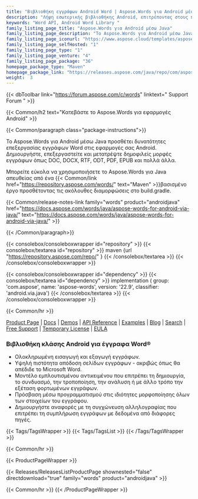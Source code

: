 ```yaml
---
title: "Βιβλιοθήκη εγγράφων Android Word | Aspose.Words για Android μέσω Java"
description: "Λήψη εσωτερικής βιβλιοθήκης Android, επιτρέποντας στους προγραμματιστές να εκτελούν εργασίες χειρισμού εγγράφων απευθείας εντός εφαρμογών Android. Το API επιτρέπει τη δημιουργία, το χειρισμό, τη μετατροπή και την απόδοση αρχείων Microsoft Word."
keywords: "Word API, Android Word Library "
family_listing_page_title: "Aspose.Words για Android μέσω Java"
family_listing_page_description: "Το Aspose.Words για Android μέσω Java είναι ένα API επεξεργασίας εγγράφων του Word που σας δίνει τη δυνατότητα να εκτελείτε μια μεγάλη γκάμα εργασιών επεξεργασίας εγγράφων απευθείας στις εφαρμογές σας Android. Το Aspose.Words για Android μέσω Java σάς επιτρέπει να δημιουργείτε, να τροποποιείτε, να μετατρέπετε και να αποδίδετε εύκολα έγγραφα του Microsoft Word."
family_listing_page_iconurl: "https://www.aspose.cloud/templates/aspose/App_Themes/V3/images/words/272x272/aspose_words-for-android.png"
family_listing_page_selfHosted: "1"
family_listing_page_type: "1"
family_listing_page_venture: "4"
family_listing_page_package: "36"
homepage_package_type: "Maven"
homepage_package_link: "https://releases.aspose.com/java/repo/com/aspose/aspose-words/"
weight:  3
---
```


{{< dbToolbar link="https://forum.aspose.com/c/words" linktext=" Support Forum " >}}

{{< Common/h2 text="Κατεβάστε το Aspose.Words για εφαρμογές Android"  >}}

{{< Common/paragraph class="package-instructions">}}

Το Aspose.Words για Android μέσω Java προσθέτει δυνατότητες επεξεργασίας εγγράφων Word στις εφαρμογές σας Android. Δημιουργήστε, επεξεργαστείτε και μετατρέψτε δημοφιλείς μορφές εγγράφων όπως DOC, DOCX, RTF, ODT, PDF, EPUB και πολλά άλλα.

Μπορείτε εύκολα να χρησιμοποιήσετε το Aspose.Words για Java απευθείας από ένα
{{< Common/link href="https://repository.aspose.com/words/" text="Maven"  >}}βασισμένο έργο προσθέτοντας τις ακόλουθες διαμορφώσεις στο build.gradle.

{{< Common/release-notes-link family="words" product="androidjava" href="https://docs.aspose.com/words/java/aspose-words-for-android-via-java/" text="https://docs.aspose.com/words/java/aspose-words-for-android-via-java/"  >}}

{{< /Common/paragraph>}}

{{< consolebox/consoleboxwrapper id="repository" >}}
   {{< consolebox/textarea id="repository" >}}
      maven {url "https://repository.aspose.com/repo/" }
   {{< /consolebox/textarea >}}
{{< /consolebox/consoleboxwrapper >}}

{{< consolebox/consoleboxwrapper id="dependency" >}}
   {{< consolebox/textarea id="dependency" >}}
      implementation (
         group: 'com.aspose',
         name: 'aspose-words',
         version: '22.9',
         classifier: 'android.via.java')
   {{< /consolebox/textarea >}}
{{< /consolebox/consoleboxwrapper >}}

{{< Common/hr >}}

[Product Page](https://products.aspose.com/words/android-java/) | [Docs](https://docs.aspose.com/words/androidjava/) | [Demos](https://products.aspose.app/words/family) | [API Reference](https://reference.aspose.com/words/java) | [Examples](https://github.com/aspose-words/Aspose.Words-for-Java) | [Blog](https://blog.aspose.com/category/words/) | [Search](https://search.aspose.com/) | [Free Support](https://forum.aspose.com/c/words/8) | [Temporary License](https://purchase.aspose.com/temporary-license) | [EULA](https://about.aspose.com/legal/eula/)

### Βιβλιοθήκη κλάσης Android για έγγραφα Word®

- Ολοκληρωμένη εισαγωγή και εξαγωγή εγγράφων.
- Υψηλή πιστότητα απόδοση σελίδων εγγράφων - ακριβώς όπως θα απέδιδε το Microsoft Word.
- Μοντέλο εμπλουτισμένου αντικειμένου που επιτρέπει τη δημιουργία, το συνδυασμό, την τροποποίηση, την ανάλυση ή με άλλο τρόπο την εξέταση φορτωμένων εγγράφων.
- Πρόσβαση μέσω προγραμματισμού στις ιδιότητες μορφοποίησης όλων των στοιχείων του εγγράφου.
- Δημιουργήστε αναφορές με τη συγχώνευση αλληλογραφίας που επιτρέπει τη συμπλήρωση εγγράφων με δεδομένα από διάφορες πηγές.

{{< Tags/TagsWrapper >}}
{{< Tags/TagsList >}}
{{< /Tags/TagsWrapper >}}

{{< Common/hr >}}

{{< ProductPageWrapper >}}

<!-- ReleasesListProductPage-->

{{< Releases/ReleasesListProductPage shownested="false"  directdownload="true" family="words" product="androidjava" >}}

<!-- /ReleasesListProductPage-->

{{< Common/hr >}}
{{< /ProductPageWrapper >}}

